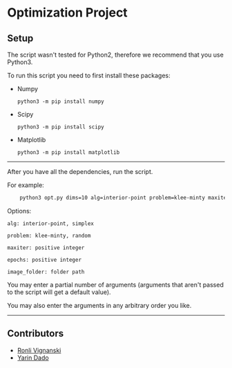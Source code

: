 # Optimization Project

## Setup

The script wasn't tested for Python2, therefore we recommend that you use Python3.

To run this script you need to first install these packages:

* Numpy 
    
    `python3 -m pip install numpy`

* Scipy 

    `python3 -m pip install scipy`

* Matplotlib 

    `python3 -m pip install matplotlib`

***

After you have all the dependencies, run the script.

For example:
```bash
    python3 opt.py dims=10 alg=interior-point problem=klee-minty maxiter=1024 epochs=1 image_folder=.
```

Options:
```
alg: interior-point, simplex

problem: klee-minty, random

maxiter: positive integer

epochs: positive integer

image_folder: folder path
```

You may enter a partial number of arguments (arguments that aren't passed to the script will get a default value).

You may also enter the arguments in any arbitrary order you like.

***

## Contributors

* [Ronli Vignanski](https://github.com/RonliVignanski)
* [Yarin Dado](https://github.com/yarin-da)